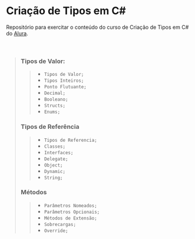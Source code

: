 # Criação de Tipos em C#

Repositório para exercitar o conteúdo do curso de Criação de Tipos em C# do [Alura](https://alura.com.br).
<br/><br/><br/>

>### **Tipos de Valor**:
>> - `Tipos de Valor;`
>> - `Tipos Inteiros;`
>> - `Ponto Flutuante;`
>> - `Decimal;`
>> - `Booleano;`
>> - `Structs;`
>> - `Enums;`
>### **Tipos de Referência**
>> - `Tipos de Referencia;`
>> - `Classes;`
>> - `Interfaces;`
>> - `Delegate;`
>> - `Object;`
>> - `Dynamic;`
>> - `String;`
>### **Métodos**
>> - `Parâmetros Nomeados;`
>> - `Parâmetros Opcionais;`
>> - `Métodos de Extensão;`
>> - `Sobrecargas;`
>> - `Override;`



